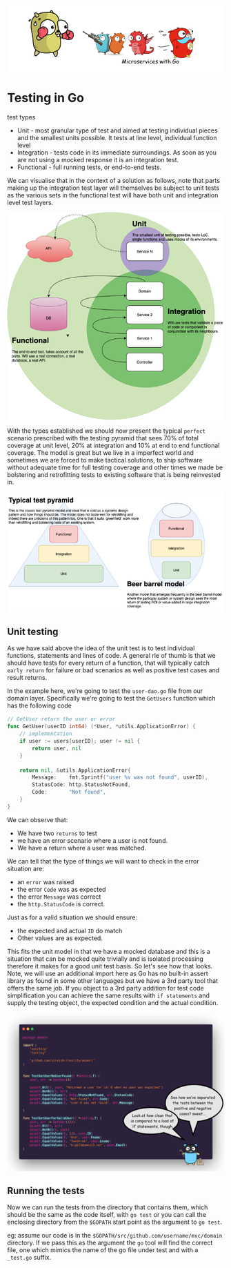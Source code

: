 ![](/assets/microservicesWithGo.png)

# Testing in Go

test types
- Unit - most granular type of test and aimed at testing individual pieces and the smallest units possible. It tests at line level, individual function level
- Integration - tests code in its immediate surroundings. As soon as you are not using a mocked response it is an integration test.
- Functional - full running tests, or end-to-end tests.

We can visualise that in the context of a solution as follows, note that parts making up the integration test layer will themselves be subject to unit tests as the various sets in the functional test will have both unit and integration level test layers.

![](/03-testing/assets/gotesting.png)

With the types established we should now present the typical `perfect` scenario prescribed with the testing pyramid that sees 70% of total coverage at unit level, 20% at integration and 10% at end to end functional coverage. The model is great but we live in a imperfect world and sometimes we are forced to make tactical solutions, to ship software without adequate time for full testing coverage and other times we made be bolstering and retrofitting tests to existing software that is being reinvested in.

![](/03-testing/assets/gotesting_types.png)

## Unit testing

As we have said above the idea of the unit test is to test individual functions, statements and lines of code. A general rle of thumb is that we should have tests for every return of a function, that will typically catch `early return` for failure or bad scenarios as well as positive test cases and result returns.

In the example here, we're going to test the `user-dao.go` file from our domain layer. Specifically we're going to test the `GetUsers` function which has the following code

```go
// GetUser return the user or error
func GetUser(userID int64) (*User, *utils.ApplicationError) {
	// implementation
	if user := users[userID]; user != nil {
		return user, nil
	}

	return nil, &utils.ApplicationError{
		Message:    fmt.Sprintf("user %v was not found", userID),
		StatusCode: http.StatusNotFound,
		Code:       "Not found",
	}
}
```

We can observe that:
- We have two `returns` to test
- we have an error scenario where a user is not found.
- We have a return where a user was matched.

We can tell that the type of things we will want to check in the error situation are:
- an `error` was raised
- the error `Code` was as expected
- the error `Message` was correct
- the `http.StatusCode` is correct.

Just as for a valid situation we should ensure:
- the expected and actual `ID` do match
- Other values are as expected.

This fits the unit model in that we have a mocked database and this is a situation that can be mocked quite trivially and is isolated processing therefore it makes for a good unit test basis. So let's see how that looks. Note, we will use an additional import here as Go has no built-in assert library as found in some other languages but we have a 3rd party tool that offers the same job. If you object to a 3rd party addition for test code simplification you can achieve the same results with `if statements` and supply the testing object, the expected condition and the actual condition.

![](/03-testing/assets/unit-test.png)

## Running the tests

Now we can run the tests from the directory that contains them, which should be the same as the code itself, with `go test` or you can call the enclosing directory from the `$GOPATH` start point as the argument to `go test`.

eg: assume our code is in the `$GOPATH/src/github.com/username/mvc/domain` directory. If we pass this as the argument the `go` tool will find the correct file, one which mimics the name of the go file under test and with a `_test.go` suffix.